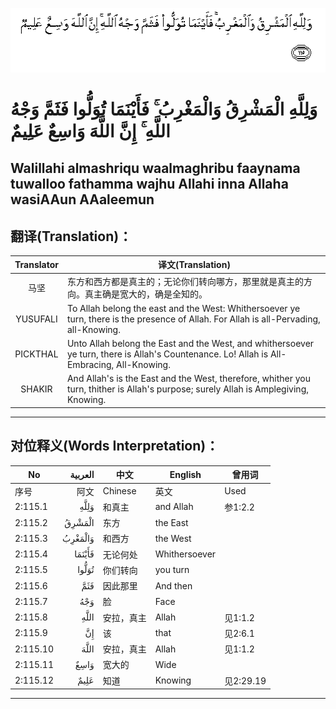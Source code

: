 ![002:115](images/002_115.gif)

#   وَلِلَّهِ الْمَشْرِقُ وَالْمَغْرِبُ ۚ فَأَيْنَمَا تُوَلُّوا فَثَمَّ وَجْهُ اللَّهِ ۚ إِنَّ اللَّهَ وَاسِعٌ عَلِيمٌ 

## Walillahi almashriqu waalmaghribu faaynama tuwalloo fathamma wajhu Allahi inna Allaha wasiAAun AAaleemun

## 翻译(Translation)：

| Translator | 译文(Translation)                                            |
|:----------:| ------------------------------------------------------------ |
| 马坚       | 东方和西方都是真主的；无论你们转向哪方，那里就是真主的方向。真主确是宽大的，确是全知的。 |
| YUSUFALI   | To Allah belong the east and the West: Whithersoever ye turn, there is the presence of Allah. For Allah is all-Pervading, all-Knowing. |
| PICKTHAL   | Unto Allah belong the East and the West, and whithersoever ye turn, there is Allah's Countenance. Lo! Allah is All-Embracing, All-Knowing. |
| SHAKIR     | And Allah's is the East and the West, therefore, whither you turn, thither is Allah's purpose; surely Allah is Amplegiving, Knowing. |

---

## 对位释义(Words Interpretation)：

| No       | العربية | 中文       | English       | 曾用词    |
| -------- | ------: | ---------- | ------------- | --------- |
| 序号     |    阿文 | Chinese    | 英文          | Used      |
| 2:115.1  |    وَلِلَّهِ | 和真主     | and Allah     | 参1:2.2   |
| 2:115.2  |  الْمَشْرِقُ | 东方       | the East      |           |
| 2:115.3  | وَالْمَغْرِبُ | 和西方     | the West      |           |
| 2:115.4  |  فَأَيْنَمَا | 无论何处   | Whithersoever |           |
| 2:115.5  |   تُوَلُّوا | 你们转向   | you turn      |           |
| 2:115.6  |     فَثَمَّ | 因此那里   | And then      |           |
| 2:115.7  |     وَجْهُ | 脸         | Face          |           |
| 2:115.8  |    اللَّهِ | 安拉，真主 | Allah         | 见1:1.2   |
| 2:115.9  |      إِنَّ | 该         | that          | 见2:6.1   |
| 2:115.10 |    اللَّهَ | 安拉，真主 | Allah         | 见1:1.2   |
| 2:115.11 |    وَاسِعٌ | 宽大的     | Wide          |           |
| 2:115.12 |    عَلِيمٌ | 知道       | Knowing       | 见2:29.19 |

---
